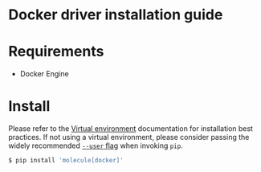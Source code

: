 # Docker driver installation guide

# Requirements

* Docker Engine

# Install

Please refer to the [Virtual environment](https://virtualenv.pypa.io/en/latest/)
documentation for installation best practices. If not using a virtual
environment, please consider passing the widely recommended
[`--user` flag](https://packaging.python.org/tutorials/installing-packages/#installing-to-the-user-site)
when invoking `pip`.

```bash
$ pip install 'molecule[docker]'
```
